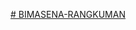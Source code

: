 [# BIMASENA-RANGKUMAN](https://www.canva.com/design/DAGtxBX13dc/ZpAqa6IQ2A3BssxAW7SAxQ/edit?utm_content=DAGtxBX13dc&utm_campaign=designshare&utm_medium=link2&utm_source=sharebutton)
